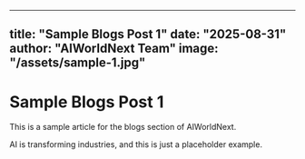 
---
title: "Sample Blogs Post 1"
date: "2025-08-31"
author: "AIWorldNext Team"
image: "/assets/sample-1.jpg"
---

# Sample Blogs Post 1

This is a sample article for the blogs section of AIWorldNext.

AI is transforming industries, and this is just a placeholder example.
